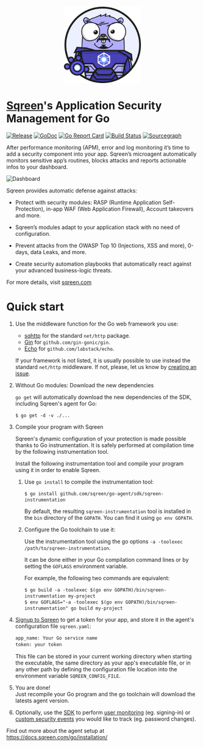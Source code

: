 <p align="center">
<img width="40%" src="doc/images/sqreen-gopher.png" alt="Sqreen for Go" title="Sqreen for Go" />
</p>

# [Sqreen](https://www.sqreen.com/)'s Application Security Management for Go

[![Release](https://img.shields.io/github/release/sqreen/go-agent.svg)](https://github.com/sqreen/go-agent/releases)
[![GoDoc](https://godoc.org/github.com/sqreen/go-agent?status.svg)](https://godoc.org/github.com/sqreen/go-agent)
[![Go Report Card](https://goreportcard.com/badge/github.com/sqreen/go-agent)](https://goreportcard.com/report/github.com/sqreen/go-agent)
[![Build Status](https://dev.azure.com/sqreenci/Go%20Agent/_apis/build/status/sqreen.go-agent?branchName=master)](https://dev.azure.com/sqreenci/Go%20Agent/_build/latest?definitionId=8&branchName=master)
[![Sourcegraph](https://sourcegraph.com/github.com/sqreen/go-agent/-/badge.svg)](https://sourcegraph.com/github.com/sqreen/go-agent?badge)

After performance monitoring (APM), error and log monitoring it’s time to add a
security component into your app. Sqreen’s microagent automatically monitors
sensitive app’s routines, blocks attacks and reports actionable infos to your
dashboard.

![Dashboard](https://sqreen-assets.s3-eu-west-1.amazonaws.com/miscellaneous/dashboard.gif)

Sqreen provides automatic defense against attacks:

- Protect with security modules: RASP (Runtime Application Self-Protection),
  in-app WAF (Web Application Firewall), Account takeovers and more.

- Sqreen’s modules adapt to your application stack with no need of configuration.

- Prevent attacks from the OWASP Top 10 (Injections, XSS and more), 0-days,
  data Leaks, and more.
  
- Create security automation playbooks that automatically react against
  your advanced business-logic threats.

For more details, visit [sqreen.com](https://www.sqreen.com/)

# Quick start

1. Use the middleware function for the Go web framework you use:
   - [sqhttp](https://godoc.org/github.com/sqreen/go-agent/sdk/middleware/sqhttp) for the standard `net/http` package.
   - [Gin](https://godoc.org/github.com/sqreen/go-agent/sdk/middleware/sqgin) for `github.com/gin-gonic/gin`.
   - [Echo](https://godoc.org/github.com/sqreen/go-agent/sdk/middleware/sqecho) for `github.com/labstack/echo`.

   If your framework is not listed, it is usually possible to use instead the
   standard `net/http` middleware. If not, please, let us know by [creating an
   issue](http://github.com/sqreen/go-agent/issues/new).

1. Without Go modules: Download the new dependencies

   `go get` will automatically download the new dependencies of the SDK, including
   Sqreen's agent for Go:

   ```consol
   $ go get -d -v ./...
   ```

1. Compile your program with Sqreen

   Sqreen's dynamic configuration of your protection is made possible thanks to
   Go instrumentation. It is safely performed at compilation time by the following
   instrumentation tool.

   Install the following instrumentation tool and compile your program using it in
   order to enable Sqreen.

   1. Use `go install` to compile the instrumentation tool:

      ```console
      $ go install github.com/sqreen/go-agent/sdk/sqreen-instrumentation
      ```

      By default, the resulting `sqreen-instrumentation` tool is installed in the
      `bin` directory of the `GOPATH`. You can find it using `go env GOPATH`.

   1. Configure the Go toolchain to use it:

      Use the instrumentation tool using the go options
      `-a -toolexec /path/to/sqreen-instrumentation`.

      It can be done either in your Go compilation command lines or by setting the
      `GOFLAGS` environment variable.
      
      For example, the following two commands are equivalent:
      ```console
      $ go build -a -toolexec $(go env GOPATH)/bin/sqreen-instrumentation my-project
      $ env GOFLAGS="-a -toolexec $(go env GOPATH)/bin/sqreen-instrumentation" go build my-project
      ```
    
1. [Signup to Sqreen](https://my.sqreen.io/signup) to get a token for your app,
   and store it in the agent's configuration file `sqreen.yaml`:
   
    ```sh
    app_name: Your Go service name
    token: your token
    ```
   
   This file can be stored in your current working directory when starting the
   executable, the same directory as your app's executable file, or in any other
   path by defining the configuration file location into the environment
   variable `SQREEN_CONFIG_FILE`.

1. You are done!  
   Just recompile your Go program and the go toolchain will download the latests
   agent version.

1. Optionally, use the [SDK](https://godoc.org/github.com/sqreen/go-agent/sdk)
   to perform [user monitoring](https://godoc.org/github.com/sqreen/go-agent/sdk#HTTPRequestRecord.ForUser)
   (eg. signing-in) or [custom security events](https://godoc.org/github.com/sqreen/go-agent/sdk#HTTPRequestRecord.TrackEvent)
   you would like to track (eg. password changes).

Find out more about the agent setup at https://docs.sqreen.com/go/installation/
